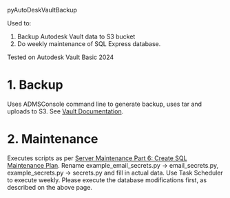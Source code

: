 pyAutoDeskVaultBackup

Used to: 
1. Backup Autodesk Vault data to S3 bucket
2. Do weekly maintenance of SQL Express database.

Tested on Autodesk Vault Basic 2024

# 1. Backup
Uses ADMSConsole command line to generate backup, uses tar and uploads to S3. See [Vault Documentation](https://help.autodesk.com/view/VAULT/2024/ENU/?guid=GUID-56F358D7-C47B-4B6A-95CB-F402D6F2C7F9).
 

# 2. Maintenance
Executes scripts as per [Server Maintenance Part 6: Create SQL Maintenance Plan](https://help.autodesk.com/view/VAULT/2024/ENU/?guid=GUID-B294A257-8EC3-43E8-BC46-D701594C78FD). Rename example_email_secrets.py -> email_secrets.py, example_secrets.py -> secrets.py and fill in actual data.
Use Task Scheduler to execute weekly. Please execute the database modifications first, as described on the above page. 
